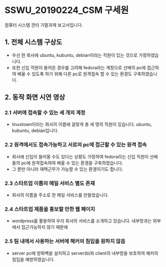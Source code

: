 # SSWU_20190224_CSM 구세원 

컴퓨터 시스템 관리 기말과제 보고서입니다.

## 1. 전체 시스템 구상도
- 우선 한 회사에 ubuntu, kubuntu, debian이라는 직원이 있는 것으로 가정하였습니다. 
- 또한 신입 직원이 들어온 경우를 고려해 fedora라는 계정으로 선배의 pc에 접근하여 배울 수 있도록 하기 위해 다른 pc로 원격접속 할 수 있는 환경도 구축하였습니다. 

## 2. 동작 화면 시연 영상 

### 2.1 서버에 접속할 수 있는 세 개의 계정 
- linuxtown이라는 회사의 이름에 걸맞게 총 세 명의 직원이 있습니다. ubuntu, kubuntu, debian입니다. 


### 2.2 원격에서도 접속가능하고 서로의 pc에 접근할 수 있는 원격 접속 
- 회사에 신입이 들어올 수도 있다는 상황도 가정하여 fedora라는 신입 직원이 선배들의 pc에 원격접속하여 배울 수 있는 환경을 구축하였습니다. 
- 그 뿐만 아니라 재택근무가 가능할 수 있는 환경이기도 합니다. 


### 2.3 스타트업 이름의 메일 서비스 별도 존재 
- 회사의 이름을 주소로 한 메일 서비스를 만들었습니다. 


### 2.4 스타트업 제품을 홍보할 만한 웹 페이지 
- wordpress를 활용하여 우리 회사의 서비스를 소개하고 있습니다. 내부망과는 외부에서 접근가능하지 않기 때문에 



### 2.5 팀 내에서 사용하는 서버에 해커의 침입을 원하지 않음 
- server pc에 방화벽을 설치하고 server(b)와 client의 내부망을 보호하여 해커의 침입을 예방하였습니다. 

